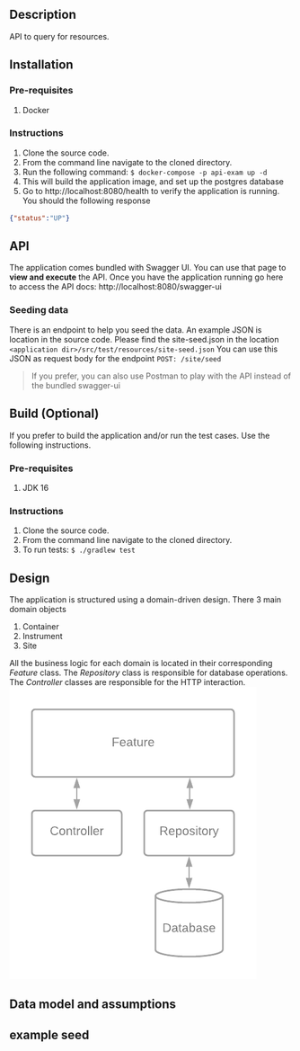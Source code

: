 ## Description
API to query for resources.
## Installation
### Pre-requisites
1. Docker
### Instructions
1. Clone the source code. 
2. From the command line navigate to the cloned directory.
3. Run the following command: `$ docker-compose -p api-exam up -d`
4. This will build the application image, and set up the postgres database
5. Go to http://localhost:8080/health to verify the application is running. You should the following response
```json
{"status":"UP"}
```
## API
The application comes bundled with Swagger UI. You can use that page to **view and execute** the API. 
Once you have the application running go here to access the API docs: http://localhost:8080/swagger-ui
### Seeding data
There is an endpoint to help you seed the data. An example JSON is location in the source code. Please find the site-seed.json
in the location `<application dir>/src/test/resources/site-seed.json`
You can use this JSON as request body for the endpoint `POST: /site/seed` 
> If you prefer, you can also use Postman to play with the API instead of the bundled swagger-ui

## Build (Optional)
If you prefer to build the application and/or run the test cases. Use the following instructions.
### Pre-requisites
1. JDK 16
### Instructions
1. Clone the source code.
2. From the command line navigate to the cloned directory.
3. To run tests: `$ ./gradlew test`

## Design
The application is structured using a domain-driven design. There 3 main domain objects
1. Container
2. Instrument
3. Site

All the business logic for each domain is located in their corresponding *Feature* class. The *Repository* class 
is responsible for database operations. The *Controller* classes are responsible for the HTTP interaction.  
![Design!](./src/main/resources/images/api-exam.png)

## Data model and assumptions
## example seed
